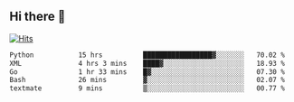 ## Hi there 👋

<!--
**alihaqberdi/alihaqberdi** is a ✨ _special_ ✨ repository because its `README.md` (this file) appears on your GitHub profile.

Here are some ideas to get you started:

- 🔭 I’m currently working on ...
- 🌱 I’m currently learning ...
- 👯 I’m looking to collaborate on ...
- 🤔 I’m looking for help with ...
- 💬 Ask me about ...
- 📫 How to reach me: ...
- 😄 Pronouns: ...
- ⚡ Fun fact: ...
-->

[![Hits](https://hits.sh/github.com/alihaqberdi.svg)](https://hits.sh/github.com/alihaqberdi/)

<!--START_SECTION:waka-->

```txt
Python           15 hrs          █████████████████▓░░░░░░░   70.02 %
XML              4 hrs 3 mins    ████▓░░░░░░░░░░░░░░░░░░░░   18.93 %
Go               1 hr 33 mins    █▓░░░░░░░░░░░░░░░░░░░░░░░   07.30 %
Bash             26 mins         ▓░░░░░░░░░░░░░░░░░░░░░░░░   02.07 %
textmate         9 mins          ▒░░░░░░░░░░░░░░░░░░░░░░░░   00.77 %
```

<!--END_SECTION:waka-->
